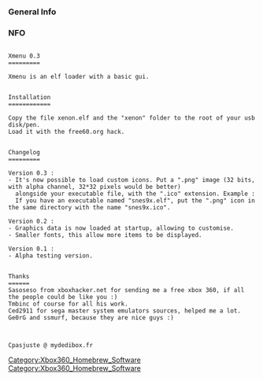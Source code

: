 ### General Info

### NFO

```

Xmenu 0.3
=========

Xmenu is an elf loader with a basic gui.


Installation
============

Copy the file xenon.elf and the "xenon" folder to the root of your usb disk/pen.
Load it with the free60.org hack.


Changelog
=========

Version 0.3 :
- It's now possible to load custom icons. Put a ".png" image (32 bits, with alpha channel, 32*32 pixels would be better)
  alongside your executable file, with the ".ico" extension. Example :
  If you have an executable named "snes9x.elf", put the ".png" icon in the same directory with the name "snes9x.ico".

Version 0.2 :
- Graphics data is now loaded at startup, allowing to customise.
- Smaller fonts, this allow more items to be displayed.

Version 0.1 :
- Alpha testing version.


Thanks
======
Sasoseso from xboxhacker.net for sending me a free xbox 360, if all the people could be like you :)
Tmbinc of course for all his work.
Ced2911 for sega master system emulators sources, helped me a lot.
Ge0rG and ssmurf, because they are nice guys :)



Cpasjuste @ mydedibox.fr
```

[Category:Xbox360_Homebrew_Software](Category:Xbox360_Homebrew_Software "wikilink")
[Category:Xbox360_Homebrew_Software‏](Category:Xbox360_Homebrew_Software‏ "wikilink")